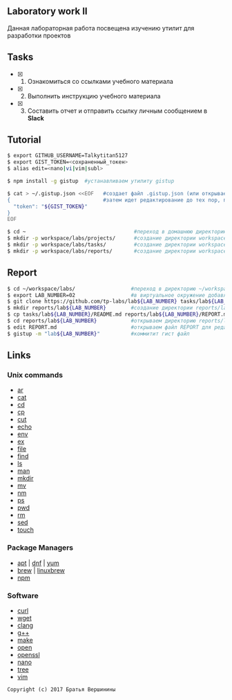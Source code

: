 ## Laboratory work II

Данная лабораторная работа посвещена изучению утилит для разработки проектов

## Tasks

- [X] 1. Ознакомиться со ссылками учебного материала
- [X] 2. Выполнить инструкцию учебного материала
- [X] 3. Составить отчет и отправить ссылку личным сообщением в **Slack**
 
## Tutorial

```bash
$ export GITHUB_USERNAME=Talkytitan5127
$ export GIST_TOKEN=<сохраненный_токен>
$ alias edit=<nano|vi|vim|subl>
```

```bash
$ npm install -g gistup  #устанавливаем утилиту gistup
```

```bash
$ cat > ~/.gistup.json <<EOF   #создает файл .gistup.json (или открывает если файл существует)
{                              #затем идет редактирование до тех пор, пока не ввели "EOF"
  "token": "${GIST_TOKEN}"
}
EOF
```

```bash
$ cd ~                                   #переход в домашнюю директорию
$ mkdir -p workspace/labs/projects/      #создание директории workspace/labs/projects/
$ mkdir -p workspace/labs/tasks/         #создание директории workspace/labs/tasks/
$ mkdir -p workspace/labs/reports/       #создание директории workspace/labs/tasks/
```

## Report

```bash
$ cd ~/workspace/labs/                  #переход в директорию ~/workspace/labs/
$ export LAB_NUMBER=02                  #в виртуальное окружение добавляем переменную LAB_NUMBER
$ git clone https://github.com/tp-labs/lab${LAB_NUMBER} tasks/lab${LAB_NUMBER} #клонируем репозиторий в папку
$ mkdir reports/lab${LAB_NUMBER}        #создание директории reports/lab
$ cp tasks/lab${LAB_NUMBER}/README.md reports/lab${LAB_NUMBER}/REPORT.md копируем содержимое README в REPORT
$ cd reports/lab${LAB_NUMBER}           #открываем директорию reports/lab
$ edit REPORT.md                        #открываем файл REPORT для редактирования
$ gistup -m "lab${LAB_NUMBER}"          #коммитит гист файл
```

## Links

### Unix commands

- [ar](https://en.wikipedia.org/wiki/Ar_(Unix))
- [cat](https://en.wikipedia.org/wiki/Cat_(Unix))
- [cd](https://en.wikipedia.org/wiki/Cd_(command))
- [cp](https://en.wikipedia.org/wiki/Cp_(Unix))
- [cut](https://en.wikipedia.org/wiki/Cut_(Unix))
- [echo](https://en.wikipedia.org/wiki/Echo_(command))
- [env](https://en.wikipedia.org/wiki/Env_(shell))
- [ex](https://en.wikipedia.org/wiki/Ex_(editor))
- [file](https://en.wikipedia.org/wiki/File_(command))
- [find](https://en.wikipedia.org/wiki/Find)
- [ls](https://en.wikipedia.org/wiki/Ls)
- [man](https://en.wikipedia.org/wiki/Man_page)
- [mkdir](https://en.wikipedia.org/wiki/Mkdir)
- [mv](https://en.wikipedia.org/wiki/Mv)
- [nm](https://en.wikipedia.org/wiki/Nm_(Unix))
- [ps](https://en.wikipedia.org/wiki/Ps_(Unix))
- [pwd](https://en.wikipedia.org/wiki/Pwd)
- [rm](https://en.wikipedia.org/wiki/Rm_(Unix))
- [sed](https://en.wikipedia.org/wiki/Sed)
- [touch](https://en.wikipedia.org/wiki/Touch_(Unix))

### Package Managers

- [apt](http://help.ubuntu.ru/wiki/apt) | [dnf](https://en.wikipedia.org/wiki/DNF_(software)) | [yum](https://fedoraproject.org/wiki/Yum/ru)
- [brew](https://brew.sh) | [linuxbrew](http://linuxbrew.sh)
- [npm](https://docs.npmjs.com)

### Software

- [curl](https://www.gitbook.com/book/bagder/everything-curl/details)
- [wget](https://www.gnu.org/software/wget/manual/wget.pdf)
- [clang](https://clang.llvm.org)
- [g++](https://gcc.gnu.org/onlinedocs/gcc-4.0.2/gcc/G_002b_002b-and-GCC.html)
- [make](https://en.wikipedia.org/wiki/Make_(software))
- [open](https://developer.apple.com/legacy/library/documentation/Darwin/Reference/ManPages/man1/open.1.html)
- [openssl](https://www.openssl.org)
- [nano](https://www.nano-editor.org)
- [tree](https://linux.die.net/man/1/tree)
- [vim](http://www.vim.org)

```
Copyright (c) 2017 Братья Вершинины
```
